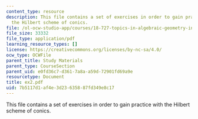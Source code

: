 ```yaml
---
content_type: resource
description: This file contains a set of exercises in order to gain practice with
  the Hilbert scheme of conics.
file: /ol-ocw-studio-app/courses/18-727-topics-in-algebraic-geometry-intersection-theory-on-moduli-spaces-spring-2006/7b5117d1af4e3d23635887fd349e8c17_ex2.pdf
file_size: 33332
file_type: application/pdf
learning_resource_types: []
license: https://creativecommons.org/licenses/by-nc-sa/4.0/
ocw_type: OCWFile
parent_title: Study Materials
parent_type: CourseSection
parent_uid: e0fd36c7-d361-7a8a-a59d-72901fd69a9e
resourcetype: Document
title: ex2.pdf
uid: 7b5117d1-af4e-3d23-6358-87fd349e8c17
---
```

This file contains a set of exercises in order to gain practice with the Hilbert scheme of conics.